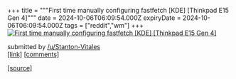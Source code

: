 +++
title = """First time manually configuring fastfetch [KDE] [Thinkpad E15 Gen 4]"""
date = 2024-10-06T06:09:54.000Z
expiryDate = 2024-10-06T06:09:54.000Z
tags = ["reddit","wm"]
+++
[![First time manually configuring fastfetch [KDE] [Thinkpad E15 Gen 4]](https://preview.redd.it/jr4wh3gru2td1.png?width=640&crop=smart&auto=webp&s=12b4c545927303b79c8496769ed02f4956e9d2a1 "First time manually configuring fastfetch [KDE] [Thinkpad E15 Gen 4]")](https://www.reddit.com/r/unixporn/comments/1fxa1ci/first_time_manually_configuring_fastfetch_kde/)

submitted by [/u/Stanton-Vitales](https://www.reddit.com/user/Stanton-Vitales)  
[\[link\]](https://i.redd.it/jr4wh3gru2td1.png) [\[comments\]](https://www.reddit.com/r/unixporn/comments/1fxa1ci/first_time_manually_configuring_fastfetch_kde/)

[[source]](https://www.reddit.com/r/unixporn/comments/1fxa1ci/first_time_manually_configuring_fastfetch_kde/)
